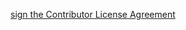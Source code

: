 <a href="https://www.clahub.com/agreements/Civcraft/Citadel">sign the Contributor License Agreement</a>

